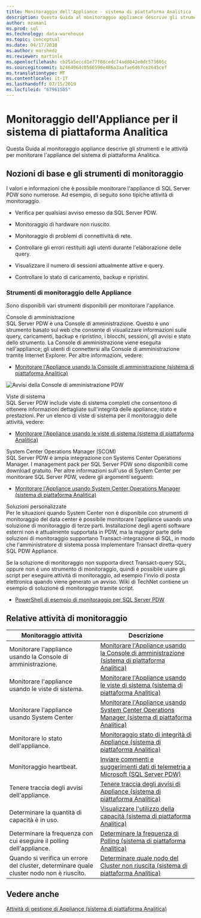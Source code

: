 ```yaml
---
title: Monitoraggio dell'Appliance - sistema di piattaforma Analitica | Microsoft Docs
description: Questa Guida al monitoraggio appliance descrive gli strumenti e le attività per monitorare l'appliance del sistema di piattaforma Analitica.
author: mzaman1
ms.prod: sql
ms.technology: data-warehouse
ms.topic: conceptual
ms.date: 04/17/2018
ms.author: murshedz
ms.reviewer: martinle
ms.openlocfilehash: cb25a5eccd1e77f08cedc74ad8042e0dc573605c
ms.sourcegitcommit: b2464064c0566590e486a3aafae6d67ce2645cef
ms.translationtype: MT
ms.contentlocale: it-IT
ms.lasthandoff: 07/15/2019
ms.locfileid: "67961505"
---
```

# <a name="appliance-monitoring-for-analytics-platform-system"></a>Monitoraggio dell'Appliance per il sistema di piattaforma Analitica
Questa Guida al monitoraggio appliance descrive gli strumenti e le attività per monitorare l'appliance del sistema di piattaforma Analitica.  
  
## <a name="Basics"></a>Nozioni di base e gli strumenti di monitoraggio  
I valori e informazioni che è possibile monitorare l'appliance di SQL Server PDW sono numerose. Ad esempio, di seguito sono tipiche attività di monitoraggio.  
  
-   Verifica per qualsiasi avviso emesso da SQL Server PDW.  
  
-   Monitoraggio di hardware non riuscito.  
  
-   Monitoraggio di problemi di connettività di rete.  
  
-   Controllare gli errori restituiti agli utenti durante l'elaborazione delle query.  
  
-   Visualizzare il numero di sessioni attualmente attive e query.  
  
-   Controllare lo stato di caricamento, backup e ripristini.  
  
### <a name="appliance-monitoring-tools"></a>Strumenti di monitoraggio delle Appliance  
Sono disponibili vari strumenti disponibili per monitorare l'appliance.  
  
Console di amministrazione  
SQL Server PDW è una Console di amministrazione. Questo è uno strumento basato sul web che consente di visualizzare informazioni sulle query, caricamenti, backup e ripristino, i blocchi, sessioni, gli avvisi e stato dello strumento. La Console di amministrazione viene eseguita nell'appliance; gli utenti di connettersi alla Console di amministrazione tramite Internet Explorer. Per altre informazioni, vedere:  
  
-   [Monitorare l'Appliance usando la Console di amministrazione &#40;sistema di piattaforma Analitica&#41;](monitor-the-appliance-by-using-the-admin-console.md)  
  
![Avvisi della Console di amministrazione PDW](./media/appliance-monitoring/SQL_Server_PDW_AdminConsol_Queries.png "SQL_Server_PDW_AdminConsol_Queries")  
  
Viste di sistema  
SQL Server PDW include viste di sistema completi che consentono di ottenere informazioni dettagliate sull'integrità delle appliance, stato e prestazioni. Per un elenco di viste di sistema per il monitoraggio delle attività, vedere:  
  
-   [Monitorare l'Appliance usando le viste di sistema &#40;sistema di piattaforma Analitica&#41;](monitor-the-appliance-by-using-system-views.md)  
  
System Center Operations Manager (SCOM)  
SQL Server PDW è ampia integrazione con Systems Center Operations Manager. I management pack per SQL Server PDW sono disponibili come download gratuito. Per altre informazioni sull'uso di System Center per monitorare SQL Server PDW, vedere gli argomenti seguenti:  
  
-   [Monitorare l'Appliance usando System Center Operations Manager &#40;sistema di piattaforma Analitica&#41;](monitor-the-appliance-by-using-system-center-operations-manager.md)  
  
Soluzioni personalizzate  
Per le situazioni quando System Center non è disponibile con strumenti di monitoraggio del data center è possibile monitorare l'appliance usando una soluzione di monitoraggio di terze parti. Installazione degli agenti software esterni non è attualmente supportata in PDW, ma la maggior parte delle soluzioni di monitoraggio supportano Transact\-integrazione di SQL, in modo che l'amministratore di sistema possa implementare Transact diretta\-query SQL PDW Appliance.  
  
Se la soluzione di monitoraggio non supporta direct Transact\-query SQL, oppure non è uno strumento di monitoraggio, quindi è possibile usare gli script per eseguire attività di monitoraggio, ad esempio l'invio di posta elettronica quando viene generato un avviso.  Wiki di TechNet contiene un esempio di soluzione di monitoraggio tramite script.  
  
-   [PowerShell di esempio di monitoraggio per SQL Server PDW](https://go.microsoft.com/fwlink/?LinkId=248020)  
   
## <a name="Tasks"></a>Relative attività di monitoraggio  
  
|Monitoraggio attività|Descrizione|  
|-------------------|---------------|  
|Monitorare l'appliance usando la Console di amministrazione.|[Monitorare l'Appliance usando la Console di amministrazione &#40;sistema di piattaforma Analitica&#41;](monitor-the-appliance-by-using-the-admin-console.md)|  
|Monitorare l'appliance usando le viste di sistema.|[Monitorare l'Appliance usando le viste di sistema &#40;sistema di piattaforma Analitica&#41;](monitor-the-appliance-by-using-system-views.md)|  
|Monitorare l'appliance usando System Center|[Monitorare l'Appliance usando System Center Operations Manager &#40;sistema di piattaforma Analitica&#41;](monitor-the-appliance-by-using-system-center-operations-manager.md)|  
|Monitorare lo stato dell'appliance.|[Monitoraggio stato di integrità di Appliance &#40;sistema di piattaforma Analitica&#41;](monitor-appliance-health-state.md)|  
|Monitoraggio heartbeat.|[Inviare commenti e suggerimenti dati di telemetria a Microsoft &#40;SQL Server PDW&#41;](send-telemetry-feedback-to-microsoft-sql-server-pdw.md)|  
|Tenere traccia degli avvisi dell'appliance.|[Tenere traccia degli avvisi di Appliance &#40;sistema di piattaforma Analitica&#41;](track-appliance-alerts.md)|  
|Determinare la quantità di capacità è in uso.|[Visualizzare l'utilizzo della capacità &#40;sistema di piattaforma Analitica&#41;](view-capacity-utilization.md)|  
|Determinare la frequenza con cui eseguire il polling dell'appliance.|[Determinare la frequenza di Polling &#40;sistema di piattaforma Analitica&#41;](determine-polling-frequency.md)|  
|Quando si verifica un errore del cluster, determinare quale cluster nodo non è riuscito.|[Determinare quale nodo del Cluster non riuscita &#40;sistema di piattaforma Analitica&#41;](determine-which-cluster-node-failed.md)|  


<!-- MISSING LINKS |Monitor loads.|[Monitor Loads &#40;SQL Server PDW&#41;](../sqlpdw/monitor-loads-sql-server-pdw.md)|  -->  
<!-- MISSING LINKS |Monitor backups and restores.|[Monitor Backups and Restores &#40;SQL Server PDW&#41;](../sqlpdw/monitor-backups-and-restores-sql-server-pdw.md)|  -->  
<!-- MISSING LINKS |Monitor the active queries.|[Monitoring Active Queries &#40;SQL Server PDW&#41;](../sqlpdw/monitoring-active-queries-sql-server-pdw.md)|  -->  
  
## <a name="see-also"></a>Vedere anche  
<!-- MISSING LINKS [Common Metadata Query Examples &#40;SQL Server PDW&#41;](../sqlpdw/common-metadata-query-examples-sql-server-pdw.md)  -->  
[Attività di gestione di Appliance &#40;sistema di piattaforma Analitica&#41;](appliance-management-tasks.md)  
  

